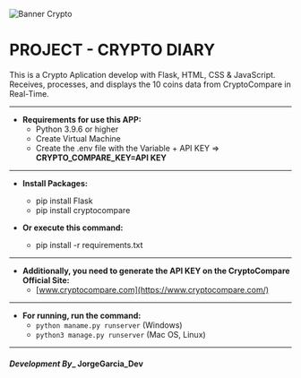 ![Banner Crypto]([/app/static/Portada-CryptoDiary.png](https://res.cloudinary.com/duckwaaai/image/upload/f_auto,q_auto/v1/Crypto-Diary/llmk18zoql5jqmuc4pzo))

# PROJECT - CRYPTO DIARY

This is a Crypto Aplication develop with Flask, HTML, CSS & JavaScript.
Receives, processes, and displays the 10 coins data from CryptoCompare in Real-Time.

---

* **Requirements for use this APP:**
  * Python 3.9.6 or higher
  * Create Virtual Machine
  * Create the .env file with the Variable + API KEY => **CRYPTO_COMPARE_KEY=API KEY**

---

* **Install Packages:**
  * pip install Flask
  * pip install cryptocompare

* **Or execute this command:**
  * pip install -r requirements.txt

---

* **Additionally, you need to generate the API KEY on the CryptoCompare Official Site:**
  * [www.cryptocompare.com](https://www.cryptocompare.com/)

---

* **For running, run the command:**
  * ```python maname.py runserver``` (Windows)
  * ```python3 manage.py runserver``` (Mac OS, Linux)

---

#### _Development By__ JorgeGarcia_Dev